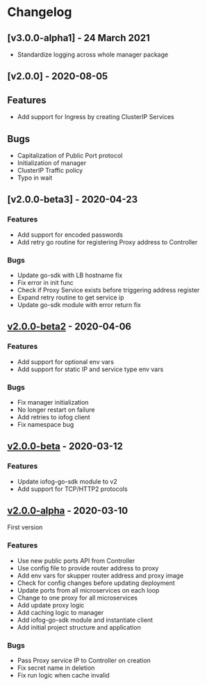 # Changelog

## [v3.0.0-alpha1] - 24 March 2021

* Standardize logging across whole manager package

## [v2.0.0] - 2020-08-05

## Features

* Add support for Ingress by creating ClusterIP Services

## Bugs

* Capitalization of Public Port protocol
* Initialization of manager
* ClusterIP Traffic policy
* Typo in wait 

## [v2.0.0-beta3] - 2020-04-23

### Features

* Add support for encoded passwords
* Add retry go routine for registering Proxy address to Controller

### Bugs

* Update go-sdk with LB hostname fix
* Fix error in init func
* Check if Proxy Service exists before triggering address register
* Expand retry routine to get service ip 
* Update go-sdk module with error return fix

## [v2.0.0-beta2] - 2020-04-06

### Features

* Add support for optional env vars
* Add support for static IP and service type env vars

### Bugs

* Fix manager initialization
* No longer restart on failure
* Add retries to iofog client
* Fix namespace bug

## [v2.0.0-beta] - 2020-03-12

### Features

* Update iofog-go-sdk module to v2 
* Add support for TCP/HTTP2 protocols

## [v2.0.0-alpha] - 2020-03-10

First version

### Features

* Use new public ports API from Controller
* Use config file to provide router address to proxy
* Add env vars for skupper router address and proxy image
* Check for config changes before updating deployment
* Update ports from all microservices on each loop
* Change to one proxy for all microservices
* Add update proxy logic
* Add caching logic to manager
* Add iofog-go-sdk module and instantiate client
* Add initial project structure and application

### Bugs

* Pass Proxy service IP to Controller on creation
* Fix secret name in deletion
* Fix run logic when cache invalid
  
[Unreleased]: https://github.com/eclipse-iofog/port-manager/compare/v2.0.0-beta3..HEAD
[v2.0.0-beta2]: https://github.com/eclipse-iofog/port-manager/compare/v2.0.0-beta2..v2.0.0-beta3
[v2.0.0-beta2]: https://github.com/eclipse-iofog/port-manager/compare/v2.0.0-beta..v2.0.0-beta2
[v2.0.0-beta]: https://github.com/eclipse-iofog/port-manager/compare/v2.0.0-alpha..v2.0.0-beta
[v2.0.0-alpha]: https://github.com/eclipse-iofog/port-manager/tree/v2.0.0-alpha
